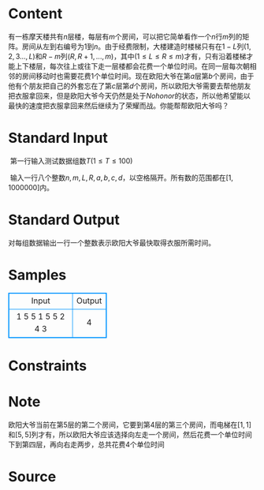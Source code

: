 
# Content

有一栋摩天楼共有$n$层楼，每层有$m$个房间，可以把它简单看作一个$n$行$m$列的矩阵。房间从左到右编号为$1$到$n$。由于经费限制，大楼建造时楼梯只有在$1-L$列$\left(1,2,3...,L\right)$和$R-m$列$\left(R, R+1, ..., m\right)$，其中$\left(1 \leq L \leq R \leq m\right)$才有，只有沿着楼梯才能上下楼层，每次往上或往下走一层楼都会花费一个单位时间。在同一层每次朝相邻的房间移动时也需要花费$1$个单位时间。现在欧阳大爷在第$a$层第$b$个房间，由于他有个朋友把自己的外套忘在了第$c$层第$d$个房间，所以欧阳大爷需要去帮他朋友把衣服拿回来，但是欧阳大爷今天仍然是处于$No honor$的状态，所以他希望能以最快的速度把衣服拿回来然后继续为了荣耀而战。你能帮帮欧阳大爷吗？

# Standard Input

​	第一行输入测试数据组数$T\left(1 \leq T \leq 100\right)$

​	输入一行八个整数$n, m, L, R, a, b, c, d$，以空格隔开。所有数的范围都在$\left[1, 1000000\right]$内。

# Standard Output

对每组数据输出一行一个整数表示欧阳大爷最快取得衣服所需时间。

# Samples

<style>
        table,table tr th, table tr td { border:1px solid #0094ff; }
        table { width: 200px; min-height: 25px; line-height: 25px; text-align: center; border-collapse: collapse;}   
    </style>
<table>
	<tr>
		<td>Input</td>
		<td>Output</td>
	</tr>
<tr><td>1
5 5 1 5 5 2 4 3</td><td>4</td></tr></table>


# Constraints



# Note

欧阳大爷当前在第5层的第二个房间，它要到第4层的第三个房间，而电梯在$[1,1]$和$[5,5]$列才有，所以欧阳大爷应该选择向左走一个房间，然后花费一个单位时间下到第四层，再向右走两步，总共花费$4$个单位时间

# Source


